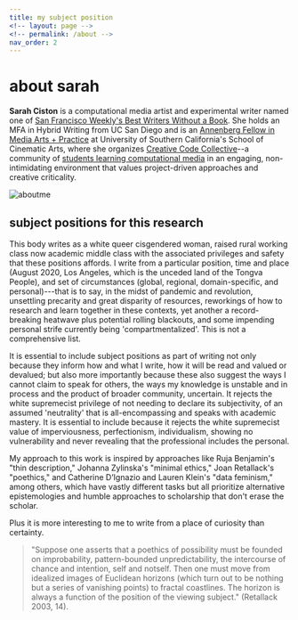 ```yaml
---
title: my subject position
<!-- layout: page -->
<!-- permalink: /about -->
nav_order: 2
---
```


# about sarah

**Sarah Ciston** is a computational media artist and experimental writer named one of [San Francisco Weekly's Best Writers Without a Book](http://archives.sfweekly.com/sanfrancisco/best-writers-without-a-book/BestOf?oid=2962860). She holds an MFA in Hybrid Writing from UC San Diego and is an [Annenberg Fellow in Media Arts + Practice](http://map.usc.edu/) at University of Southern California's School of Cinematic Arts, where she organizes [Creative Code Collective](http://map-courses.usc.edu/codecollective/CCC/)--a community of [students learning computational media](https://creativecodecollective.github.io) in an engaging, non-intimidating environment that values project-driven approaches and creative criticality.

![aboutme](https://cdn.glitch.com/eaa18b38-3765-4c0b-8304-2af139b6b542%2FGodardAK4.gif?v=1596138993663)

## subject positions for this research
This body writes as a white queer cisgendered woman, raised rural working class now academic middle class with the associated privileges and safety that these positions affords. I write from a particular position, time and place (August 2020, Los Angeles, which is the unceded land of the Tongva People), and set of circumstances (global, regional, domain-specific, and personal)---that is to say, in the midst of pandemic and revolution, unsettling precarity and great disparity of resources, reworkings of how to research and learn together in these contexts, yet another a record-breaking heatwave plus potential rolling blackouts, and some impending personal strife currently being 'compartmentalized'. This is not a comprehensive list.

It is essential to include subject positions as part of writing not only because they inform how and what I write, how it will be read and valued or devalued; but also more importantly because these also suggest the ways I cannot claim to speak for others, the ways my knowledge is unstable and in process and the product of broader community, uncertain. It rejects the white supremecist privilege of not needing to declare its subjectivity, of an assumed 'neutrality' that is all-encompassing and speaks with academic mastery. It is essential to include because it rejects the white supremecist value of imperviousness, perfectionism, individualism, showing no vulnerability and never revealing that the professional includes the personal.

My approach to this work is inspired by approaches like Ruja Benjamin's "thin description," Johanna Zylinska's "minimal ethics," Joan Retallack's "poethics," and Catherine D’Ignazio and Lauren Klein's "data feminism," among others, which have vastly different tasks but all prioritize alternative epistemologies and humble approaches to scholarship that don't erase the scholar.  

Plus it is more interesting to me to write from a place of curiosity than certainty. 

>"Suppose one asserts that a poethics of possibility must be founded on improbability, pattern-bounded unpredictability, the intercourse of chance and intention, self and notself. Then one must move from idealized images of Euclidean horizons (which turn out to be nothing but a series of vanishing points) to fractal coastlines. The horizon is always a function of the position of the viewing subject." (Retallack 2003, 14).
